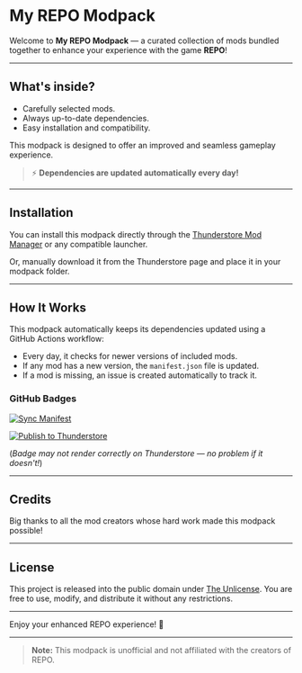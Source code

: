 # My REPO Modpack

Welcome to **My REPO Modpack** — a curated collection of mods bundled together to enhance your experience with the game **REPO**!

---

## What's inside?
- Carefully selected mods.
- Always up-to-date dependencies.
- Easy installation and compatibility.

This modpack is designed to offer an improved and seamless gameplay experience.

> ⚡ **Dependencies are updated automatically every day!**

---

## Installation

You can install this modpack directly through the [Thunderstore Mod Manager](https://www.overwolf.com/app/Thunderstore-Thunderstore_Mod_Manager) or any compatible launcher.

Or, manually download it from the Thunderstore page and place it in your modpack folder.

---

## How It Works

This modpack automatically keeps its dependencies updated using a GitHub Actions workflow:
- Every day, it checks for newer versions of included mods.
- If any mod has a new version, the `manifest.json` file is updated.
- If a mod is missing, an issue is created automatically to track it.

### GitHub Badges

[![Sync Manifest](https://github.com/ElRaphik/Repo-modpacks/actions/workflows/sync_manifest.yml/badge.svg)](https://github.com/ElRaphik/Repo-modpacks/actions/workflows/sync_manifest.yml)

[![Publish to Thunderstore](https://github.com/ElRaphik/Repo-modpacks/actions/workflows/publish_to_thunderstore.yml/badge.svg)](https://github.com/ElRaphik/Repo-modpacks/actions/workflows/publish_to_thunderstore.yml)

(*Badge may not render correctly on Thunderstore — no problem if it doesn't!*)

---

## Credits

Big thanks to all the mod creators whose hard work made this modpack possible!

---

## License

This project is released into the public domain under [The Unlicense](https://unlicense.org/). You are free to use, modify, and distribute it without any restrictions.

---

Enjoy your enhanced REPO experience! 🚀

---

> **Note:** This modpack is unofficial and not affiliated with the creators of REPO.